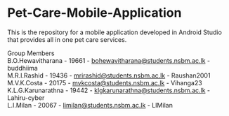 # Pet-Care-Mobile-Application
This is the repository for a mobile application developed in Android Studio that provides all in one pet care services. 


Group Members \
B.O.Hewavitharana   -          19661          -  bohewavitharana@students.nsbm.ac.lk  -      buddhiima \
M.R.I.Rashid        -          19436          -  mrirashid@students.nsbm.ac.lk        -     Raushan2001  \
M.V.K.Costa         -          20175          -  mvkcosta@students.nsbm.ac.lk         -     Vihanga23  \
K.L.G.Karunarathna  -          19442          -  klgkarunarathna@students.nsbm.ac.lk  -     Lahiru-cyber  \
L.I.Milan           -          20067          -  limilan@students.nsbm.ac.lk          -     LIMilan
